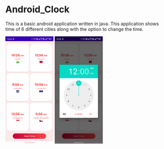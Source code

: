 # Android_Clock

This is a basic android application written in java. This application shows time of 6 different cities along with the option to change the time. 


<img src="image/home.png" width="150">                   <img src="image/clock.png" width="150">
